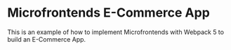 # Microfrontends E-Commerce App

This is an example of how to implement Microfrontends with Webpack 5 to build an E-Commerce App.
